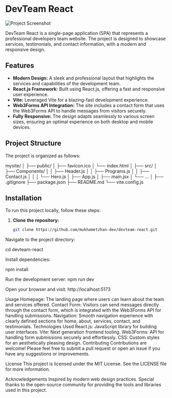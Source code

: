 # DevTeam React

![Project Screenshot](https://raw.githubusercontent.com/mukhametzhan-dev/devteam-react/screenshot.png)

DevTeam React is a single-page application (SPA) that represents a professional developers team website. The project is designed to showcase services, testimonials, and contact information, with a modern and responsive design.

## Features

- **Modern Design:** A sleek and professional layout that highlights the services and capabilities of the development team.
- **React.js Framework:** Built using React.js, offering a fast and responsive user experience.
- **Vite:** Leveraged Vite for a blazing-fast development experience.
- **Web3Forms API Integration:** The site includes a contact form that uses the Web3Forms API to handle messages from visitors securely.
- **Fully Responsive:** The design adapts seamlessly to various screen sizes, ensuring an optimal experience on both desktop and mobile devices.

## Project Structure

The project is organized as follows:

mysite/ │ ├── public/ │ ├── favicon.ico │ └── index.html │ ├── src/ │ ├── Components/ │ │ ├── Header.js │ │ ├── Programs.js │ │ ├── Contact.js │ │ │ └── Hero.js │ ├── App.js │ ├── main.jsx │ └── ... │ ├── .gitignore ├── package.json ├── README.md └── vite.config.js


## Installation

To run this project locally, follow these steps:

1. **Clone the repository:**
   ```bash
   git clone https://github.com/mukhametzhan-dev/devteam-react.git
Navigate to the project directory:


cd devteam-react

Install dependencies:

npm install

Run the development server:
npm run dev

Open your browser and visit:
http://localhost:5173

Usage
Homepage: The landing page where users can learn about the team and services offered.
Contact Form: Visitors can send messages directly through the contact form, which is integrated with the Web3Forms API for handling submissions.
Navigation: Smooth navigation experience with clearly defined sections for home, about, services, contact, and testimonials.
Technologies Used
React.js: JavaScript library for building user interfaces.
Vite: Next generation frontend tooling.
Web3Forms: API for handling form submissions securely and effortlessly.
CSS: Custom styles for an aesthetically pleasing design.
Contributing
Contributions are welcome! Please feel free to submit a pull request or open an issue if you have any suggestions or improvements.

License
This project is licensed under the MIT License. See the LICENSE file for more information.

Acknowledgements
Inspired by modern web design practices.
Special thanks to the open-source community for providing the tools and libraries used in this project.
